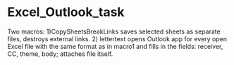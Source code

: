 # Excel_Outlook_task
Two macros: 1)CopySheetsBreakLinks saves selected sheets as separate files, destroys external links. 2) lettertext opens Outlook app for every open Excel file with the same format as in macro1 and fills in the fields: receiver, CC, theme, body; attaches file itself.
